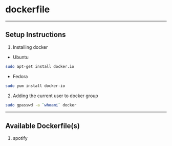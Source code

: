# dockerfile

------------------
Setup Instructions
------------------

1. Installing docker

  * Ubuntu
  ```sh
  sudo apt-get install docker.io
  ```

  * Fedora
  ```sh
  sudo yum install docker-io
  ```

2. Adding the current user to docker group

```sh
sudo gpasswd -a `whoami` docker
```

-----------------------
Available Dockerfile(s)
-----------------------

1. spotify
